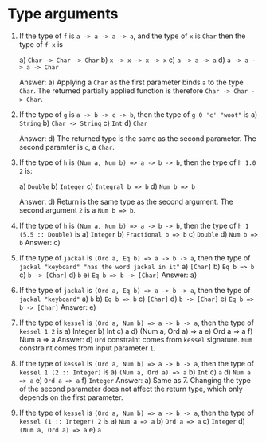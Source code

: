 # Type arguments

1. If the type of `f` is `a -> a -> a -> a`, and the type of `x` is `Char` then the type of `f x` is

    a) `Char -> Char -> Char`
    b) `x -> x -> x -> x`
    c) `a -> a -> a`
    d) `a -> a -> a -> Char`

    Answer: a) Applying a `Char` as the first parameter binds `a` to the type `Char`. The returned partially applied function is therefore `Char -> Char -> Char`.

2. If the type of `g` is `a -> b -> c -> b`, then the type of `g 0 'c' "woot"` is
    a) `String`
    b) `Char -> String`
    c) `Int`
    d) `Char`

    Answer: d) The returned type is the same as the second parameter. The second paramter is `c`, a `Char`.

3. If the type of `h` is `(Num a, Num b) => a -> b -> b`, then the type of `h 1.0 2` is:

    a) `Double`
    b) `Integer`
    c) `Integral b => b`
    d) `Num b => b`

    Answer: d) Return is the same type as the second argument. The second argument `2` is a `Num b => b`.

4. If the type of `h` is `(Num a, Num b) => a -> b -> b`, then the type of `h 1 (5.5 :: Double)` is
    a) `Integer`
    b) `Fractional b => b`
    c) `Double`
    d) `Num b => b`
    Answer: c)

5. If the type of `jackal` is `(Ord a, Eq b) => a -> b -> a`, then the type of `jackal "keyboard" "has the word jackal in it"`
    a) `[Char]`
    b) `Eq b => b`
    c) `b -> [Char]`
    d) `b`
    e) `Eq b => b -> [Char]`
    Answer: a)

6. If the type of `jackal` is `(Ord a, Eq b) => a -> b -> a`, then the type of `jackal "keyboard"`
    a) `b`
    b) `Eq b => b`
    c) `[Char]`
    d) `b -> [Char]`
    e) `Eq b => b -> [Char]`
    Answer: e)

7. If the type of `kessel` is `(Ord a, Num b) => a -> b -> a`, then the type of `kessel 1 2` is
    a) Integer
    b) Int
    c) a
    d) (Num a, Ord a) => a
    e) Ord a => a
    f) Num a => a
    Answer: d) `Ord` constraint comes from `kessel` signature. `Num` constraint comes from input parameter `1`.

8. If the type of `kessel` is `(Ord a, Num b) => a -> b -> a`, then the type of `kessel 1 (2 :: Integer)` is
    a) `(Num a, Ord a) => a`
    b) `Int`
    c) `a`
    d) `Num a => a`
    e) `Ord a => a`
    f) `Integer`
    Answer: a) Same as 7. Changing the type of the second parameter does not affect the return type, which only depends on the first parameter.

9. If the type of `kessel` is `(Ord a, Num b) => a -> b -> a`, then the type of `kessel (1 :: Integer) 2` is
    a) `Num a => a`
    b) `Ord a => a`
    c) `Integer`
    d) `(Num a, Ord a) => a`
    e) `a`